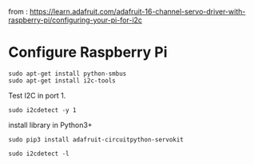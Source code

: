 
from : https://learn.adafruit.com/adafruit-16-channel-servo-driver-with-raspberry-pi/configuring-your-pi-for-i2c

# Configure Raspberry Pi

```
sudo apt-get install python-smbus
sudo apt-get install i2c-tools
```

Test I2C in port 1.

```
sudo i2cdetect -y 1
```

install library in Python3+

```
sudo pip3 install adafruit-circuitpython-servokit
```

```
sudo i2cdetect -l
```